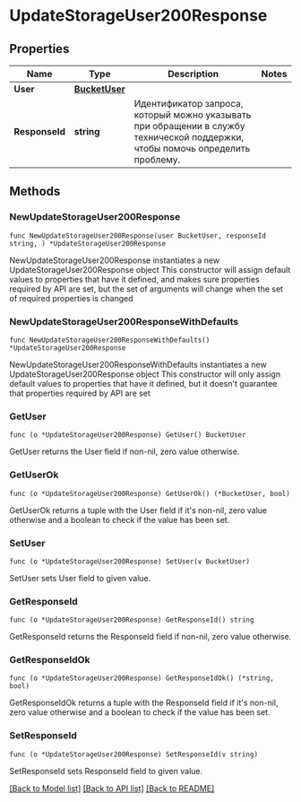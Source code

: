 # UpdateStorageUser200Response

## Properties

Name | Type | Description | Notes
------------ | ------------- | ------------- | -------------
**User** | [**BucketUser**](BucketUser.md) |  | 
**ResponseId** | **string** | Идентификатор запроса, который можно указывать при обращении в службу технической поддержки, чтобы помочь определить проблему. | 

## Methods

### NewUpdateStorageUser200Response

`func NewUpdateStorageUser200Response(user BucketUser, responseId string, ) *UpdateStorageUser200Response`

NewUpdateStorageUser200Response instantiates a new UpdateStorageUser200Response object
This constructor will assign default values to properties that have it defined,
and makes sure properties required by API are set, but the set of arguments
will change when the set of required properties is changed

### NewUpdateStorageUser200ResponseWithDefaults

`func NewUpdateStorageUser200ResponseWithDefaults() *UpdateStorageUser200Response`

NewUpdateStorageUser200ResponseWithDefaults instantiates a new UpdateStorageUser200Response object
This constructor will only assign default values to properties that have it defined,
but it doesn't guarantee that properties required by API are set

### GetUser

`func (o *UpdateStorageUser200Response) GetUser() BucketUser`

GetUser returns the User field if non-nil, zero value otherwise.

### GetUserOk

`func (o *UpdateStorageUser200Response) GetUserOk() (*BucketUser, bool)`

GetUserOk returns a tuple with the User field if it's non-nil, zero value otherwise
and a boolean to check if the value has been set.

### SetUser

`func (o *UpdateStorageUser200Response) SetUser(v BucketUser)`

SetUser sets User field to given value.


### GetResponseId

`func (o *UpdateStorageUser200Response) GetResponseId() string`

GetResponseId returns the ResponseId field if non-nil, zero value otherwise.

### GetResponseIdOk

`func (o *UpdateStorageUser200Response) GetResponseIdOk() (*string, bool)`

GetResponseIdOk returns a tuple with the ResponseId field if it's non-nil, zero value otherwise
and a boolean to check if the value has been set.

### SetResponseId

`func (o *UpdateStorageUser200Response) SetResponseId(v string)`

SetResponseId sets ResponseId field to given value.



[[Back to Model list]](../README.md#documentation-for-models) [[Back to API list]](../README.md#documentation-for-api-endpoints) [[Back to README]](../README.md)


